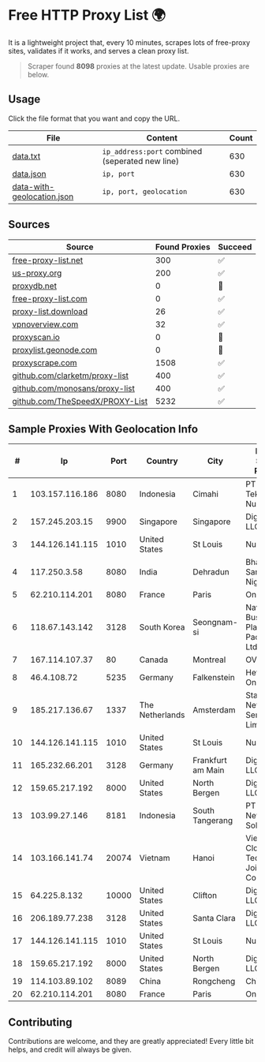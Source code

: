 
# Free HTTP Proxy List 🌍

It is a lightweight project that, every 10 minutes, scrapes lots of free-proxy sites, validates if it works, and serves a clean proxy list.


> Scraper found **8098** proxies at the latest update. Usable proxies are below.

## Usage

Click the file format that you want and copy the URL.


|File|Content|Count|
|----|-------|-----|
|[data.txt](https://raw.githubusercontent.com/themiralay/Proxy-List-World/master/data.txt)|`ip_address:port` combined (seperated new line)|630|
|[data.json](https://raw.githubusercontent.com/themiralay/Proxy-List-World/master/data.json)|`ip, port`|630|
|[data-with-geolocation.json](https://raw.githubusercontent.com/themiralay/Proxy-List-World/master/data-with-geolocation.json)|`ip, port, geolocation`|630|

## Sources

|Source|Found Proxies|Succeed|
|------|-------------|-------|
|[free-proxy-list.net](https://free-proxy-list.net)|300|✅|
|[us-proxy.org](https://www.us-proxy.org)|200|✅|
|[proxydb.net](http://proxydb.net)|0|🚫|
|[free-proxy-list.com](https://free-proxy-list.com/?page=&port=&type%5B%5D=http&type%5B%5D=https&up_time=0&search=Search)|0|✅|
|[proxy-list.download](https://www.proxy-list.download/HTTP)|26|✅|
|[vpnoverview.com](https://vpnoverview.com/privacy/anonymous-browsing/free-proxy-servers)|32|✅|
|[proxyscan.io](https://www.proxyscan.io)|0|🚫|
|[proxylist.geonode.com](https://proxylist.geonode.com/api/proxy-list?limit=300&page=1&sort_by=lastChecked&sort_type=desc&protocols=http,https)|0|🚫|
|[proxyscrape.com](https://api.proxyscrape.com/v2/?request=displayproxies&protocol=http&timeout=10000&country=all&ssl=all&anonymity=all)|1508|✅|
|[github.com/clarketm/proxy-list](https://raw.githubusercontent.com/clarketm/proxy-list/master/proxy-list-raw.txt)|400|✅|
|[github.com/monosans/proxy-list](https://raw.githubusercontent.com/monosans/proxy-list/main/proxies/http.txt)|400|✅|
|[github.com/TheSpeedX/PROXY-List](https://raw.githubusercontent.com/TheSpeedX/PROXY-List/master/http.txt)|5232|✅|


## Sample Proxies With Geolocation Info

|#|Ip|Port|Country|City|Internet Service Provider|
|-|--|----|-------|----|-------------------------|
|1|103.157.116.186|8080|Indonesia|Cimahi|PT Cloud Teknologi Nusantara|
|2|157.245.203.15|9900|Singapore|Singapore|DigitalOcean, LLC|
|3|144.126.141.115|1010|United States|St Louis|Nubes, LLC|
|4|117.250.3.58|8080|India|Dehradun|Bharat Sanchar Nigam Ltd|
|5|62.210.114.201|8080|France|Paris|Online SAS|
|6|118.67.143.142|3128|South Korea|Seongnam-si|Naver Business Platform Asia Pacific Pte. Ltd.|
|7|167.114.107.37|80|Canada|Montreal|OVH SAS|
|8|46.4.108.72|5235|Germany|Falkenstein|Hetzner Online GmbH|
|9|185.217.136.67|1337|The Netherlands|Amsterdam|Stallion Network Services Limited|
|10|144.126.141.115|1010|United States|St Louis|Nubes, LLC|
|11|165.232.66.201|3128|Germany|Frankfurt am Main|DigitalOcean, LLC|
|12|159.65.217.192|8000|United States|North Bergen|DigitalOcean, LLC|
|13|103.99.27.146|8181|Indonesia|South Tangerang|PT Lintas Network Solusi|
|14|103.166.141.74|20074|Vietnam|Hanoi|Viet NAM Cloud Technology Joint Stock Company|
|15|64.225.8.132|10000|United States|Clifton|DigitalOcean, LLC|
|16|206.189.77.238|3128|United States|Santa Clara|DigitalOcean, LLC|
|17|144.126.141.115|1010|United States|St Louis|Nubes, LLC|
|18|159.65.217.192|8000|United States|North Bergen|DigitalOcean, LLC|
|19|114.103.89.102|8089|China|Rongcheng|Chinanet|
|20|62.210.114.201|8080|France|Paris|Online SAS|



## Contributing

Contributions are welcome, and they are greatly appreciated! Every
little bit helps, and credit will always be given.

